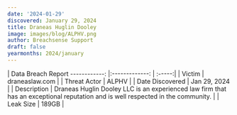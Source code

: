 ```yaml
---
date: '2024-01-29'
discovered: January 29, 2024
title: Draneas Huglin Dooley
image: images/blog/ALPHV.png
author: Breachsense Support
draft: false
yearmonths: 2024/january
---
```



| Data Breach Report
------------:     |:-------------:    | :-----:|
| Victim      | draneaslaw.com      | 
| Threat Actor      | ALPHV      | 
| Date Discovered      | Jan 29, 2024      | 
| Description      | Draneas Huglin Dooley LLC is an experienced law firm that has an exceptional reputation and is well respected in the community.      | 
| Leak Size      | 189GB      | 

